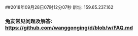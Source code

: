 ##2018年09月28日07时12分07秒 新址: 159.65.237.162
### 兔友常见问题及解答: https://github.com/wanggonging/d/blob/w/FAQ.md
